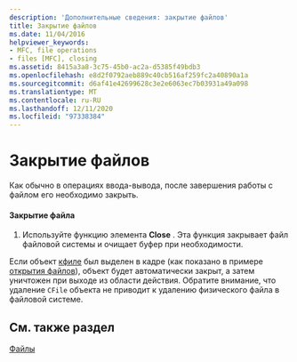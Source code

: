 ```yaml
---
description: 'Дополнительные сведения: закрытие файлов'
title: Закрытие файлов
ms.date: 11/04/2016
helpviewer_keywords:
- MFC, file operations
- files [MFC], closing
ms.assetid: 8415a3a8-3c75-45b0-ac2a-d5385f49bdb3
ms.openlocfilehash: e8d2f0792aeb889c40cb516af259fc2a40890a1a
ms.sourcegitcommit: d6af41e42699628c3e2e6063ec7b03931a49a098
ms.translationtype: MT
ms.contentlocale: ru-RU
ms.lasthandoff: 12/11/2020
ms.locfileid: "97338384"
---
```

# <a name="closing-files"></a>Закрытие файлов

Как обычно в операциях ввода-вывода, после завершения работы с файлом его необходимо закрыть.

#### <a name="to-close-a-file"></a>Закрытие файла

1. Используйте функцию элемента **Close** . Эта функция закрывает файл файловой системы и очищает буфер при необходимости.

Если объект [кфиле](reference/cfile-class.md) был выделен в кадре (как показано в примере [открытия файлов](opening-files.md)), объект будет автоматически закрыт, а затем уничтожен при выходе из области действия. Обратите внимание, что удаление `CFile` объекта не приводит к удалению физического файла в файловой системе.

## <a name="see-also"></a>См. также раздел

[Файлы](files-in-mfc.md)
